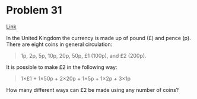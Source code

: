 # Problem 31

[Link](https://projecteuler.net/problem=31)

In the United Kingdom the currency is made up of pound (£) and pence (p). There are eight coins in general circulation:

> 1p, 2p, 5p, 10p, 20p, 50p, £1 (100p), and £2 (200p).

It is possible to make £2 in the following way:

> 1×£1 + 1×50p + 2×20p + 1×5p + 1×2p + 3×1p

How many different ways can £2 be made using any number of coins?
